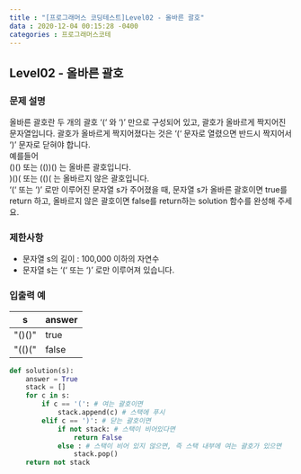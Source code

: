 ```yaml
---
title : "[프로그래머스 코딩테스트]Level02 - 올바른 괄호"
data : 2020-12-04 00:15:28 -0400
categories : 프로그래머스코테
---
```

## Level02 - 올바른 괄호
### 문제 설명
올바른 괄호란 두 개의 괄호 ‘(‘ 와 ‘)’ 만으로 구성되어 있고, 괄호가 올바르게 짝지어진 문자열입니다. 괄호가 올바르게 짝지어졌다는 것은 ‘(‘ 문자로 열렸으면 반드시 짝지어서 ‘)’ 문자로 닫혀야 합니다.<br>
예를들어<br>
()() 또는 (())() 는 올바른 괄호입니다.<br>
)()( 또는 (()( 는 올바르지 않은 괄호입니다.<br>
‘(‘ 또는 ‘)’ 로만 이루어진 문자열 s가 주어졌을 때, 문자열 s가 올바른 괄호이면 true를 return 하고, 올바르지 않은 괄호이면 false를 return하는 solution 함수를 완성해 주세요.<br>

### 제한사항
- 문자열 s의 길이 : 100,000 이하의 자연수
- 문자열 s는 ‘(‘ 또는 ‘)’ 로만 이루어져 있습니다.

### 입출력 예

|s|answer|
|---|---|
|"()()"|true|
|"(()("|false|

```python
def solution(s):
    answer = True
    stack = []
    for c in s:
        if c == '(': # 여는 괄호이면
            stack.append(c) # 스택에 푸시
        elif c == ')': # 닫는 괄호이면
            if not stack: # 스택이 비어있다면
                return False
            else : # 스택이 비어 있지 않으면, 즉 스택 내부에 여는 괄호가 있으면
                stack.pop()
    return not stack
```
<br>
<br>
<br>

